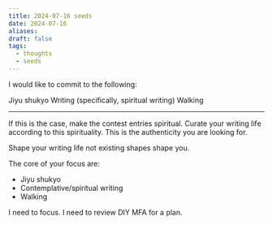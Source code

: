 ```yaml
---
title: 2024-07-16 seeds
date: 2024-07-16
aliases: 
draft: false
tags:
  - thoughts
  - seeds
---
```

I would like to commit to the following:

Jiyu shukyo
Writing (specifically, spiritual writing)
Walking

***

If this is the case, make the contest entries spiritual. Curate your writing life according to this spirituality. This is the authenticity you are looking for.

Shape your writing life not existing shapes shape you.

The core of your focus are:
- Jiyu shukyo
- Contemplative/spiritual writing
- Walking

I need to focus. I need to review DIY MFA for a plan.
